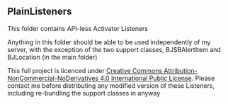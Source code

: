 ## PlainListeners

This folder contains API-less Activator Listeners

Anything in this folder should be able to be used independently of my server, with the exception of the two support classes, BJSBAlertItem and BJLocation (in the main folder)

This full project is licenced under [Creative Commons Attribution-NonCommercial-NoDerivatives 4.0 International Public License](https://creativecommons.org/licenses/by-nc-nd/4.0/). Please contact me before distributing any modified version of these Listeners, including re-bundling the support classes in anyway
